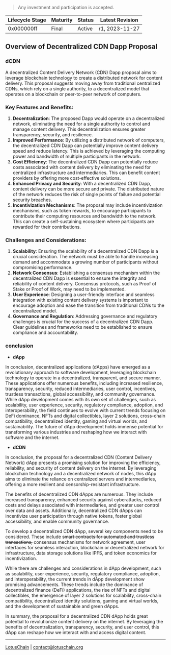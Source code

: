 > Any investment and participation is accepted.

| Lifecycle Stage | Maturity      | Status | Latest Revision |
|-----------------|---------------|--------|-----------------|
| 0x000000ff      | Final         | Active | r1, 2023-11-27  |

## Overview of Decentralized CDN Dapp Proposal

### dCDN
A decentralized Content Delivery Network (CDN) Dapp proposal aims to leverage blockchain technology to create a distributed network for content delivery. This proposal suggests moving away from traditional centralized CDNs, which rely on a single authority, to a decentralized model that operates on a blockchain or peer-to-peer network of computers.

### Key Features and Benefits:
1. **Decentralization**: The proposed Dapp would operate on a decentralized network, eliminating the need for a single authority to control and manage content delivery. This decentralization ensures greater transparency, security, and resilience.
2. **Improved Performance**: By utilizing a distributed network of computers, the decentralized CDN Dapp can potentially improve content delivery speed and reduce latency. This is achieved by leveraging the computing power and bandwidth of multiple participants in the network.
3. **Cost Efficiency**: The decentralized CDN Dapp can potentially reduce costs associated with content delivery by eliminating the need for centralized infrastructure and intermediaries. This can benefit content providers by offering more cost-effective solutions.
4. **Enhanced Privacy and Security**: With a decentralized CDN Dapp, content delivery can be more secure and private. The distributed nature of the network reduces the risk of single points of failure and potential security breaches.
5. **Incentivization Mechanisms**: The proposal may include incentivization mechanisms, such as token rewards, to encourage participants to contribute their computing resources and bandwidth to the network. This can create a self-sustaining ecosystem where participants are rewarded for their contributions.

### Challenges and Considerations:
1. **Scalability**: Ensuring the scalability of a decentralized CDN Dapp is a crucial consideration. The network must be able to handle increasing demand and accommodate a growing number of participants without compromising performance.
2. **Network Consensus**: Establishing a consensus mechanism within the decentralized CDN Dapp is essential to ensure the integrity and reliability of content delivery. Consensus protocols, such as Proof of Stake or Proof of Work, may need to be implemented.
3. **User Experience**: Designing a user-friendly interface and seamless integration with existing content delivery systems is important to encourage adoption and ease the transition from traditional CDNs to the decentralized model.
4. **Governance and Regulation**: Addressing governance and regulatory challenges is crucial for the success of a decentralized CDN Dapp. Clear guidelines and frameworks need to be established to ensure compliance and accountability.

### conclusion
- **dApp**

In conclusion, decentralized applications (dApps) have emerged as a revolutionary approach to software development, leveraging blockchain technology to operate in a decentralized, transparent, and secure manner. These applications offer numerous benefits, including increased resilience, transparency, security, reduced intermediaries, user control, incentives, trustless transactions, global accessibility, and community governance. While dApp development comes with its own set of challenges, such as scalability, user experience, security, regulatory compliance, adoption, and interoperability, the field continues to evolve with current trends focusing on DeFi dominance, NFTs and digital collectibles, layer 2 solutions, cross-chain compatibility, decentralized identity, gaming and virtual worlds, and sustainability. The future of dApp development holds immense potential for transforming various industries and reshaping how we interact with software and the internet.

- **dCDN**

In conclusion, the proposal for a decentralized CDN (Content Delivery Network) dApp presents a promising solution for improving the efficiency, reliability, and security of content delivery on the internet. By leveraging blockchain technology and a decentralized network of nodes, this dApp aims to eliminate the reliance on centralized servers and intermediaries, offering a more resilient and censorship-resistant infrastructure.

The benefits of decentralized CDN dApps are numerous. They include increased transparency, enhanced security against cyberattacks, reduced costs and delays associated with intermediaries, and greater user control over data and assets. Additionally, decentralized CDN dApps can incentivize user participation through native tokens, foster global accessibility, and enable community governance.

To develop a decentralized CDN dApp, several key components need to be considered. These include <s>smart contracts for automated and trustless transactions,</s> consensus mechanisms for network agreement, user interfaces for seamless interaction, blockchain or decentralized network for infrastructure, data storage solutions like IPFS, and token economics for incentivization.

While there are challenges and considerations in dApp development, such as scalability, user experience, security, regulatory compliance, adoption, and interoperability, the current trends in dApp development show promising advancements. These trends include the dominance of decentralized finance (DeFi) applications, the rise of NFTs and digital collectibles, the emergence of layer 2 solutions for scalability, cross-chain compatibility, decentralized identity solutions, gaming and virtual worlds, and the development of sustainable and green dApps.

In summary, the proposal for a decentralized CDN dApp holds great potential to revolutionize content delivery on the internet. By leveraging the benefits of decentralization, transparency, security, and user control, this dApp can reshape how we interact with and access digital content.

---

[LotusChain](https://lotuschain.org) | contact@lotuschain.org
